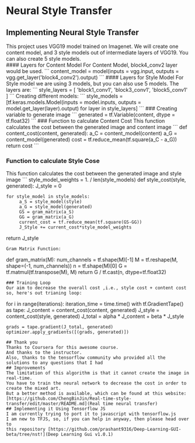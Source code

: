 # Neural Style Transfer

<h2> Implementing Neural Style Transfer </h2>
This project uses VGG19 model trained on Imagenet.  
We will create one content model, and 3 style models   
out of intermediate layers of VGG19.  
You can also create 5 style models.  
<br>
#### Layers for Content Model
For Content Model, block4_conv2 layer would be used.
```
content_model = model(inputs = vgg.input, outputs = vgg.get_layer('block4_conv2').output)
```
#### Layers for Style Model
For Style model we are using 3 models, but you can also use 5 models.   
The layers are:
```
style_layers = [
    'block1_conv1',
    'block3_conv1',
    'block5_conv1'
]
```
Creating different models:
```
style_models = [tf.keras.models.Model(inputs = model.inputs,
	outputs = model.get_layer(layer).output) for layer in style_layers]
```
### Creating variable to generate image
```
generated = tf.Variable(content, dtype = tf.float32)
```
### Function to calculate Content Cost
This function calculates the cost between the generated image and content image
```
def content_cost(content, generated):
    a_C = content_model(content)
    a_G = content_model(generated)
    cost = tf.reduce_mean(tf.square(a_C - a_G))
    return cost
```
<h3>Function to calculate Style Cose</h3>
This function calculates the cost between the generated image and style image
```
style_model_weights = 1. / len(style_models)
def style_cost(style, generated):
    J_style = 0
    
    for style_model in style_models:
      	 a_S = style_model(style)
      	 a_G = style_model(generated)
      	 GS = gram_matrix(a_S)
      	 GG = gram_matrix(a_G)
      	 current_cost = tf.reduce_mean(tf.square(GS-GG))
      	 J_Style += current_cost*style_model_weights
   return J_style
```
Gram Matrix Function:
```
def gram_matrix(M):
    num_channels = tf.shape(M)[-1]
    M = tf.reshape(M, shape=(-1, num_channels))
    n = tf.shape(M)[0]
    G = tf.matmul(tf.transpose(M), M)
    return G / tf.cast(n, dtype=tf.float32)
```
### Training Loop
Our aim to decrease the overall cost ,i.e., style cost + content cost  
so, here's out trianing loop:
```
for i in range(iterations):
    iteration_time = time.time()
    with tf.GradientTape() as tape:
        J_content = content_cost(content, generated)
        J_style = content_cost(style, generated)
        J_total = alpha * J_content + beta * J_style
            
    grads = tape.gradient(J_total, generated)
    optimizer.apply_gradients([(grads, generated)])
```
## Thank you
Thanks to Coursera for this awesome course.  
And thanks to the instructor.  
Also, thanks to the tensorflow community who provided all the solutions to any questions that I had
## Improvements
The limitation of this algorithm is that it cannot create the image in real-time.   
You have to train the neural network to decrease the cost in order to create the mixed art.   
But a better method is available, which can be found at this website:[https://github.com/ChengBinJin/Real-time-style-transfer/edit/master/README.md](Real time neural transfer)  
## Implementing it Using Tensorflow JS
I am currently trying to port it to javascript with tensorflow.js  
I am new to TFJS, so, if you can help in anyway, then please head over to   
this repository [https://github.com/prashant9316/Deep-Learning-GUI-beta/tree/nst!](Deep Learning Gui v1.0.1)  
